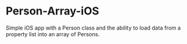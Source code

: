 Person-Array-iOS
================

Simple iOS app with a Person class and the ability to load data from a property list into an array of Persons.
